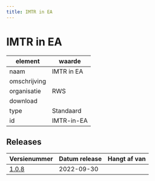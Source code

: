 ```yaml
---
title: IMTR in EA
---
```


# IMTR in EA

|element|waarde|
|-----|------|
| naam  |IMTR in EA|
| omschrijving  ||
| organisatie  |RWS|
| download  | []()|
| type  |Standaard|
| id  |IMTR-in-EA|

## Releases

|Versienummer|Datum release|Hangt af van
|-------|-------|-----|
| [1.0.8](<https://iplo.nl/digitaal-stelsel/aansluiten/standaarden/sttr-imtr/>)|2022-09-30||

